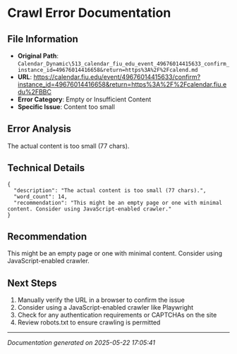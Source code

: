 # Crawl Error Documentation

## File Information
- **Original Path**: `Calendar_Dynamic\513_calendar_fiu_edu_event_49676014415633_confirm_instance_id=49676014416658&return=https%3A%2F%2Fcalend.md`
- **URL**: https://calendar.fiu.edu/event/49676014415633/confirm?instance_id=49676014416658&return=https%3A%2F%2Fcalendar.fiu.edu%2FBBC
- **Error Category**: Empty or Insufficient Content
- **Specific Issue**: Content too small

## Error Analysis
The actual content is too small (77 chars).

## Technical Details
```
{
  "description": "The actual content is too small (77 chars).",
  "word_count": 14,
  "recommendation": "This might be an empty page or one with minimal content. Consider using JavaScript-enabled crawler."
}
```

## Recommendation
This might be an empty page or one with minimal content. Consider using JavaScript-enabled crawler.

## Next Steps
1. Manually verify the URL in a browser to confirm the issue
2. Consider using a JavaScript-enabled crawler like Playwright
3. Check for any authentication requirements or CAPTCHAs on the site
4. Review robots.txt to ensure crawling is permitted

---
*Documentation generated on 2025-05-22 17:05:41*
